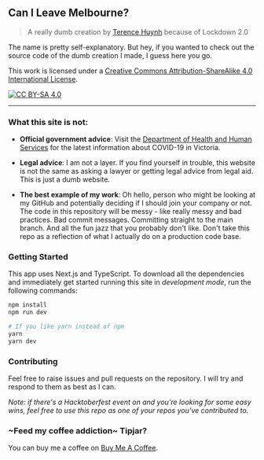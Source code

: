 ## Can I Leave Melbourne?

> A really dumb creation by [Terence Huynh](https://terencehuynh.com) because of
> Lockdown 2.0

The name is pretty self-explanatory. But hey, if you wanted to check out the
source code of the dumb creation I made, I guess here you go.

This work is licensed under a [Creative Commons Attribution-ShareAlike 4.0
International License][cc-by-sa].

[![CC BY-SA 4.0][cc-by-sa-image]][cc-by-sa]

---

### What this site is not:

- **Official government advice**: Visit the
  [Department of Health and Human Services](https://www.dhhs.vic.gov.au/coronavirus)
  for the latest information about COVID-19 in Victoria.

- **Legal advice**: I am not a layer. If you find yourself in trouble, this
  website is not the same as asking a lawyer or getting legal advice from legal
  aid. This is just a dumb website.

- **The best example of my work**: Oh hello, person who might be looking at my
  GitHub and potentially deciding if I should join your company or not. The code
  in this repository will be messy - like really messy and bad practices. Bad
  commit messages. Committing straight to the main branch. And all the fun jazz
  that you probably don't like. Don't take this repo as a reflection of what I
  actually do on a production code base.

### Getting Started

This app uses Next.js and TypeScript. To download all the dependencies and
immediately get started running this site in _development mode_, run the
following commands:

```bash
npm install
npm run dev

# If you like yarn instead of npm
yarn
yarn dev
```

### Contributing

Feel free to raise issues and pull requests on the repository. I will try and
respond to them as best as I can.

_Note: if there's a Hacktoberfest event on and you're looking for some easy
wins, feel free to use this repo as one of your repos you've contributed to._

### ~Feed my coffee addiction~ Tipjar?

You can buy me a coffee on
[Buy Me A Coffee](https://www.buymeacoffee.com/terencehuynh).

[cc-by-sa]: http://creativecommons.org/licenses/by-sa/4.0/
[cc-by-sa-image]: https://licensebuttons.net/l/by-sa/4.0/88x31.png
